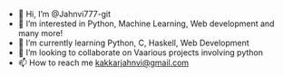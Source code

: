 - 👋 Hi, I’m @Jahnvi777-git
- 👀 I’m interested in Python, Machine Learning, Web development and many more!
- 🌱 I’m currently learning Python, C, Haskell, Web Development
- 💞️ I’m looking to collaborate on Vaarious projects involving python
- 📫 How to reach me kakkarjahnvi@gmail.com

<!---
Jahnvi777-git/Jahnvi777-git is a ✨ special ✨ repository because its `README.md` (this file) appears on your GitHub profile.
You can click the Preview link to take a look at your changes.
--->
